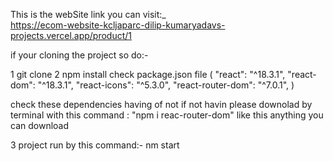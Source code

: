 This is the webSite link you can visit:_  
https://ecom-website-kcljaparc-dilip-kumaryadavs-projects.vercel.app/product/1

if your cloning the project so do:-

1 git clone
2 npm install 
  check package.json file (  "react": "^18.3.1",
                              "react-dom": "^18.3.1",
                              "react-icons": "^5.3.0",
                              "react-router-dom": "^7.0.1", ) 
                              
  check these dependencies having of not if not havin please downolad by terminal  with this command : "npm i reac-router-dom"  like this anything you can download

  3 project run by this command:- nm start
